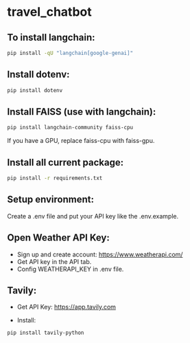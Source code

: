 # travel_chatbot

## To install langchain:

```sh
pip install -qU "langchain[google-genai]"
```

## Install dotenv:

```sh
pip install dotenv
```

## Install FAISS (use with langchain):

```sh
pip install langchain-community faiss-cpu
```

If you have a GPU, replace faiss-cpu with faiss-gpu.

## Install all current package:

```sh
pip install -r requirements.txt

```

## Setup environment:

Create a .env file and put your API key like the .env.example.

## Open Weather API Key:

- Sign up and create account:
  https://www.weatherapi.com/
- Get API key in the API tab.
- Config WEATHERAPI_KEY in .env file.

## Tavily:

- Get API Key: https://app.tavily.com

- Install:

```sh
pip install tavily-python
```
